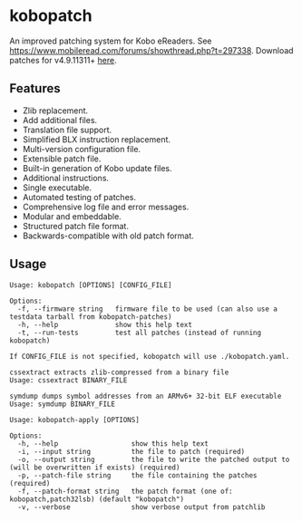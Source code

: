 # kobopatch
An improved patching system for Kobo eReaders. See https://www.mobileread.com/forums/showthread.php?t=297338. Download patches for v4.9.11311+ [here](https://github.com/geek1011/kobopatch-patches/releases/latest).

## Features
- Zlib replacement.
- Add additional files.
- Translation file support.
- Simplified BLX instruction replacement.
- Multi-version configuration file.
- Extensible patch file.
- Built-in generation of Kobo update files.
- Additional instructions.
- Single executable.
- Automated testing of patches.
- Comprehensive log file and error messages.
- Modular and embeddable.
- Structured patch file format.
- Backwards-compatible with old patch format.

## Usage
```
Usage: kobopatch [OPTIONS] [CONFIG_FILE]

Options:
  -f, --firmware string   firmware file to be used (can also use a testdata tarball from kobopatch-patches)
  -h, --help              show this help text
  -t, --run-tests         test all patches (instead of running kobopatch)

If CONFIG_FILE is not specified, kobopatch will use ./kobopatch.yaml.
```

```
cssextract extracts zlib-compressed from a binary file
Usage: cssextract BINARY_FILE
```

```
symdump dumps symbol addresses from an ARMv6+ 32-bit ELF executable
Usage: symdump BINARY_FILE
```

```
Usage: kobopatch-apply [OPTIONS]

Options:
  -h, --help                  show this help text
  -i, --input string          the file to patch (required)
  -o, --output string         the file to write the patched output to (will be overwritten if exists) (required)
  -p, --patch-file string     the file containing the patches (required)
  -f, --patch-format string   the patch format (one of: kobopatch,patch32lsb) (default "kobopatch")
  -v, --verbose               show verbose output from patchlib
```